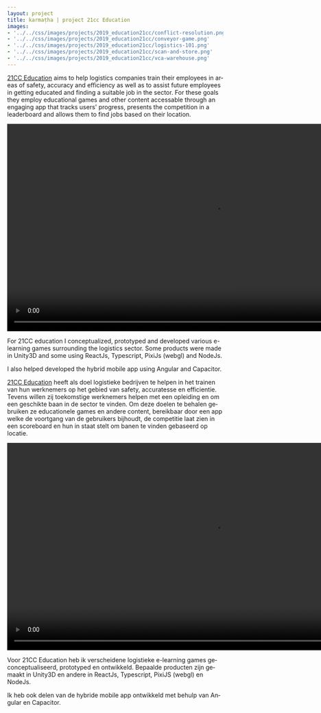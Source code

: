 ```yaml
---
layout: project
title: karmaṭha | project 21cc Education
images: 
- '../../css/images/projects/2019_education21cc/conflict-resolution.png'
- '../../css/images/projects/2019_education21cc/conveyor-game.png'
- '../../css/images/projects/2019_education21cc/logistics-101.png'
- '../../css/images/projects/2019_education21cc/scan-and-store.png'
- '../../css/images/projects/2019_education21cc/vca-warehouse.png'
---
```


<section class="content-block" id="">
    <div class="multi-lang-block">
        <div lang="en">
                <p>
                        <a href="https://21cceducation.nl/">21CC Education</a> aims to help logistics companies train their employees in areas of safety, accuracy and efficiency as well as to assist future employees in getting educated and finding a suitable job in the sector. For these goals they employ educational games and other content accessable through an engaging app that tracks users' progress, presents the competition in a leaderboard and allows them to find jobs based on their location.
                </p>
                <video controls
                muted
                src="/movies/warehouse-world-no-wms.mp4"
                width="966"
                ></video>
                <p>
                        For 21CC education I conceptualized, prototyped and developed various e-learning games surrounding the logistics sector. Some products were made in Unity3D and some using ReactJs, Typescript, PixiJs (webgl) and NodeJs.
                </p>
                <p>
                        I also helped developed the hybrid mobile app using Angular and Capacitor.
                </p>
        </div>
        <div lang="nl">
                <p>
                        <a href="https://21cceducation.nl/">21CC Education</a> heeft als doel logistieke bedrijven te helpen in het trainen van hun werknemers op het gebied van safety, accuratesse en efficientie. Tevens willen zij toekomstige werknemers helpen met een opleiding en om een geschikte baan in de sector te vinden. Om deze doelen te behalen gebruiken ze educationele games en andere content, bereikbaar door een app welke de voortgang van de gebruikers bijhoudt, de competitie laat zien in een scoreboard en hun in staat stelt om banen te vinden gebaseerd op locatie.
                </p> 
                <video controls
                muted
                src="/movies/warehouse-world-no-wms.mp4"
                width="966"
                ></video>
                <p>      
                        Voor 21CC Education heb ik verscheidene logistieke e-learning games geconceptualiseerd, prototyped en ontwikkeld. Bepaalde producten zijn gemaakt in Unity3D en andere in ReactJs, Typescript, PixiJS (webgl) en NodeJs.
                </p>
                <p>
                        Ik heb ook delen van de hybride mobile app ontwikkeld met behulp van Angular en Capacitor.
                </p>
                </div>
        </div>
</section>
